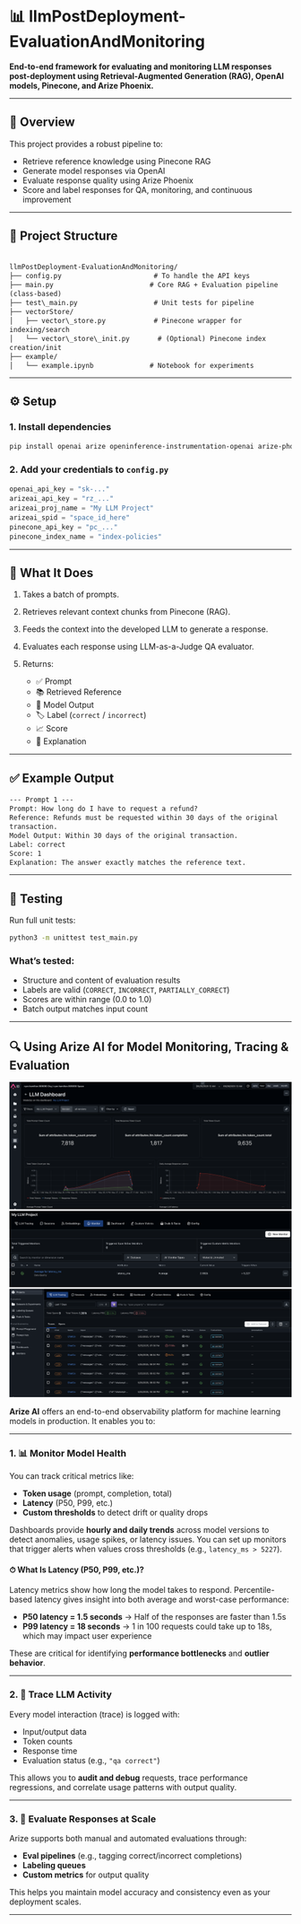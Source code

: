 # 📊 llmPostDeployment-EvaluationAndMonitoring

**End-to-end framework for evaluating and monitoring LLM responses post-deployment using Retrieval-Augmented Generation (RAG), OpenAI models, Pinecone, and Arize Phoenix.**

---

## 🚀 Overview

This project provides a robust pipeline to:
- Retrieve reference knowledge using Pinecone RAG
- Generate model responses via OpenAI
- Evaluate response quality using Arize Phoenix
- Score and label responses for QA, monitoring, and continuous improvement

---

## 📁 Project Structure

```

llmPostDeployment-EvaluationAndMonitoring/
├── config.py                       # To handle the API keys
├── main.py                        # Core RAG + Evaluation pipeline (class-based)
├── test\_main.py                   # Unit tests for pipeline
├── vectorStore/
│   ├── vector\_store.py            # Pinecone wrapper for indexing/search
│   └── vector\_store\_init.py       # (Optional) Pinecone index creation/init
├── example/
│   └── example.ipynb              # Notebook for experiments

````

---

## ⚙️ Setup

### 1. Install dependencies

```bash
pip install openai arize openinference-instrumentation-openai arize-phoenix-evals pandas arize-otel
````

### 2. Add your credentials to `config.py`

```python
openai_api_key = "sk-..."
arizeai_api_key = "rz_..."
arizeai_proj_name = "My LLM Project"
arizeai_spid = "space_id_here"
pinecone_api_key = "pc_..."
pinecone_index_name = "index-policies"
```

---

## 🧠 What It Does

1. Takes a batch of prompts.
2. Retrieves relevant context chunks from Pinecone (RAG).
3. Feeds the context into the developed LLM to generate a response.
4. Evaluates each response using LLM-as-a-Judge QA evaluator.
5. Returns:

   * ✅ Prompt
   * 📚 Retrieved Reference
   * 🤖 Model Output
   * 🏷️ Label (`correct` / `incorrect`)
   * 📈 Score 
   * 🧾 Explanation

---

## ✅ Example Output

```
--- Prompt 1 ---
Prompt: How long do I have to request a refund?
Reference: Refunds must be requested within 30 days of the original transaction.
Model Output: Within 30 days of the original transaction.
Label: correct
Score: 1
Explanation: The answer exactly matches the reference text.
```

---

## 🧪 Testing

Run full unit tests:

```bash
python3 -m unittest test_main.py
```

### What’s tested:

* Structure and content of evaluation results
* Labels are valid (`CORRECT`, `INCORRECT`, `PARTIALLY_CORRECT`)
* Scores are within range (0.0 to 1.0)
* Batch output matches input count

---




## 🔍 Using Arize AI for Model Monitoring, Tracing & Evaluation

![Arize Dashboard](https://github.com/ArianFotouhi/llmPostDeployment-EvaluationAndMonitoring/blob/main/assets/ArizeAI_dashboard.png)
![Arize Monitoring](https://github.com/ArianFotouhi/llmPostDeployment-EvaluationAndMonitoring/blob/main/assets/ArizeAI_monitoring.png)
![Arize Tracibility](https://github.com/ArianFotouhi/llmPostDeployment-EvaluationAndMonitoring/blob/main/assets/ArizeAI_tracability.png)


**Arize AI** offers an end-to-end observability platform for machine learning models in production. It enables you to:

---

### 1. 📊 Monitor Model Health

You can track critical metrics like:

- **Token usage** (prompt, completion, total)
- **Latency** (P50, P99, etc.)
- **Custom thresholds** to detect drift or quality drops

Dashboards provide **hourly and daily trends** across model versions to detect anomalies, usage spikes, or latency issues. You can set up monitors that trigger alerts when values cross thresholds (e.g., `latency_ms > 5227`).

#### ⏱ What Is Latency (P50, P99, etc.)?

Latency metrics show how long the model takes to respond. Percentile-based latency gives insight into both average and worst-case performance:

- **P50 latency = 1.5 seconds** → Half of the responses are faster than 1.5s
- **P99 latency = 18 seconds** → 1 in 100 requests could take up to 18s, which may impact user experience

These are critical for identifying **performance bottlenecks** and **outlier behavior**.

---

### 2. 🔎 Trace LLM Activity

Every model interaction (trace) is logged with:

- Input/output data
- Token counts
- Response time
- Evaluation status (e.g., `"qa correct"`)

This allows you to **audit and debug** requests, trace performance regressions, and correlate usage patterns with output quality.

---

### 3. 🧪 Evaluate Responses at Scale

Arize supports both manual and automated evaluations through:

- **Eval pipelines** (e.g., tagging correct/incorrect completions)
- **Labeling queues**
- **Custom metrics** for output quality

This helps you maintain model accuracy and consistency even as your deployment scales.

---



